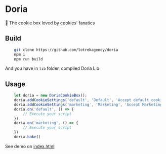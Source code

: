 # Doria

🍪 The cookie box loved by cookies' fanatics

## Build
```sh
    git clone https://github.com/lotrekagency/doria
    npm i
    npm run build
```
And you have in `lib` folder, compiled Doria Lib
## Usage
```js
    let doria = new DoriaCookieBox();
    doria.addCookieSettings('default', 'Default', 'Accept default cookies', true);
    doria.addCookieSettings('marketing', 'Marketing', 'Accept Marketing cookies');
    doria.on('default', () => {
        // Execute your script
    })
    doria.on('marketing', () => {
        // Execute your script
    })
    doria.bake()
```
See demo on [index.html](https://github.com/lotrekagency/doria/blob/master/index.html)
